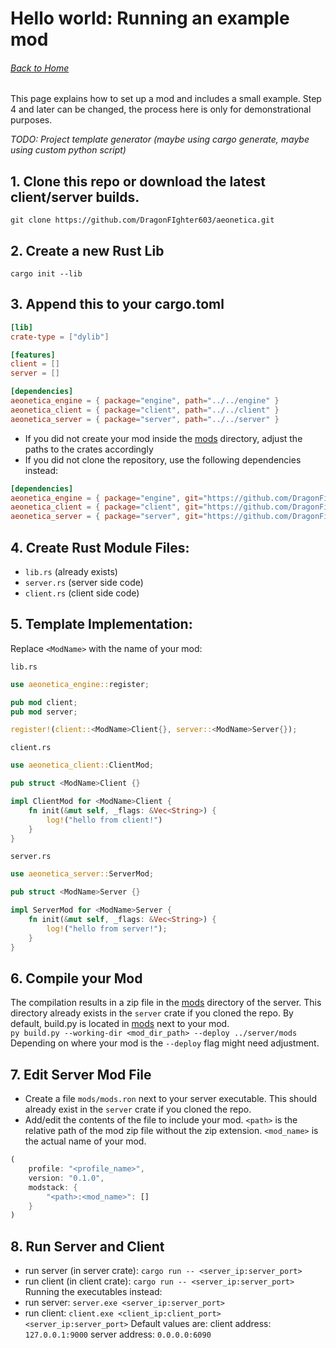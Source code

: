 # Hello world: Running an example mod

###### [Back to Home](README.md)

This page explains how to set up a mod and includes a small example.
Step 4 and later can be changed, the process here is only for demonstrational purposes.

_TODO: Project template generator (maybe using cargo generate, maybe using custom python script)_

## 1. Clone this repo or download the latest client/server builds.
`git clone https://github.com/DragonFIghter603/aeonetica.git`
## 2. Create a new Rust Lib
`cargo init --lib`
## 3. Append this to your cargo.toml
```toml
[lib]
crate-type = ["dylib"]

[features]
client = []
server = []

[dependencies]
aeonetica_engine = { package="engine", path="../../engine" }
aeonetica_client = { package="client", path="../../client" }
aeonetica_server = { package="server", path="../../server" }
```
- If you did not create your mod inside the [mods](../../mods) directory, adjust the paths to the crates accordingly
- If you did not clone the repository, use the following dependencies instead:
```toml
[dependencies]
aeonetica_engine = { package="engine", git="https://github.com/DragonFighter603/aeonetica.git" }
aeonetica_client = { package="client", git="https://github.com/DragonFighter603/aeonetica.git" }
aeonetica_server = { package="server", git="https://github.com/DragonFighter603/aeonetica.git" }
```
## 4. Create Rust Module Files:
- `lib.rs` (already exists)
- `server.rs` (server side code)
- `client.rs` (client side code)

## 5. Template Implementation:
Replace `<ModName>` with the name of your mod:

`lib.rs`
```rs
use aeonetica_engine::register;

pub mod client;
pub mod server;

register!(client::<ModName>Client{}, server::<ModName>Server{});
```
`client.rs`
```rs
use aeonetica_client::ClientMod;

pub struct <ModName>Client {}

impl ClientMod for <ModName>Client {
    fn init(&mut self, _flags: &Vec<String>) {
        log!("hello from client!")
    }
}
```
`server.rs`
```rs
use aeonetica_server::ServerMod;

pub struct <ModName>Server {}

impl ServerMod for <ModName>Server {
    fn init(&mut self, _flags: &Vec<String>) {
        log!("hello from server!");
    }
}
```
## 6. Compile your Mod
The compilation results in a zip file in the [mods](../../mods) directory of the server. This directory already exists in the `server` crate if you cloned the repo.
By default, build.py is located in [mods](../../mods) next to your mod. <br>
`py build.py --working-dir <mod_dir_path> --deploy ../server/mods`<br>
Depending on where your mod is the `--deploy` flag might need adjustment.
## 7. Edit Server Mod File
- Create a file `mods/mods.ron` next to your server executable. This should already exist in the `server` crate if you cloned the repo.
- Add/edit the contents of the file to include your mod. `<path>` is the relative path of the mod zip file without the zip extension. `<mod_name>` is the actual name of your mod.
```rust
(
    profile: "<profile_name>",
    version: "0.1.0",
    modstack: {
        "<path>:<mod_name>": []
    }
)
```
## 8. Run Server and Client
- run server (in server crate): `cargo run -- <server_ip:server_port>`
- run client (in client crate): `cargo run -- <server_ip:server_port>`
  Running the executables instead:
- run server: `server.exe <server_ip:server_port>`
- run client: `client.exe <client_ip:client_port> <server_ip:server_port>`
  Default values are:
  client address: `127.0.0.1:9000`
  server address: `0.0.0.0:6090`
